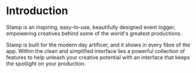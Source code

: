 # Introduction

Stamp is an inspiring, easy-to-use, beautifully designed event logger, empowering creatives behind some of the world's greatest productions. 

Stamp is built for the modern day artificer, and it shows in every fibre of the app. Within the clean and simplified interface lies a powerful collection of features to help unleash your creative potential with an interface that keeps the spotlight on your production.

